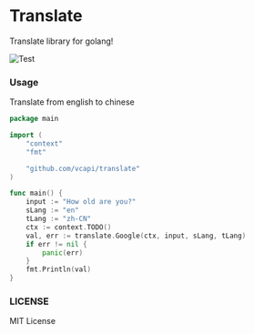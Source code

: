 # Translate
Translate library for golang!

![Test](https://github.com/vcapi/translate/workflows/Test/badge.svg)

### Usage
Translate from english to chinese
```go
package main

import (
    "context"
    "fmt"

    "github.com/vcapi/translate"
)

func main() {
    input := "How old are you?"
    sLang := "en"
    tLang := "zh-CN"
    ctx := context.TODO()
    val, err := translate.Google(ctx, input, sLang, tLang)
    if err != nil {
        panic(err)
    }
    fmt.Println(val)
}
```


### LICENSE
MIT License

